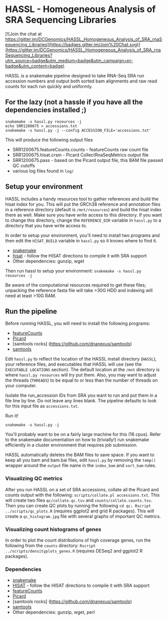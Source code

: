 # HASSL - Homogeneous Analysis of SRA Sequencing Libraries

[![Join the chat at https://gitter.im/DCGenomics/HASSL_Homogeneous_Analysis_of_SRA_rnaSequencing_Libraries](https://badges.gitter.im/Join%20Chat.svg)](https://gitter.im/DCGenomics/HASSL_Homogeneous_Analysis_of_SRA_rnaSequencing_Libraries?utm_source=badge&utm_medium=badge&utm_campaign=pr-badge&utm_content=badge)

HASSL is a snakemake pipeline designed to take RNA-Seq SRA run accession numbers and
output both sorted bam alignments and raw read counts for each run quickly and uniformly. 

## For the lazy (not a hassle if you have all the dependencies installed ;)
```
snakemake -s hassl.py resources -j
echo SRR1200675 > accessions.txt
snakemake -s hassl.py -j --config ACCESSION_FILE='accessions.txt'
```

This will produce the following output files
* SRR1200675.featureCounts.counts - featureCounts raw count file
* SRR1200675.hisat.crsm - Picard CollectRnaSeqMetrics output file
* SRR1200675.pass - based on the Picard output file, this BAM file passed QC cutoffs
* various log files found in `log/`

## Setup your environment

HASSL includes a handy resources tool to gather references and build the
hisat index for you.  This will put the GRCh38 reference and annotation
files in a reference directory (default is `/mnt/resources`) and build the hisat index there as well. Make sure you have write access to this directory. If you want to change this directory, change the `REFERENCE_DIR` variable in `hassl.py` to a directory that you have write access to.

In order to setup your environment, you'll need to install two programs and then edit the `HISAT_BUILD` variable in `hassl.py` so it knows where to find it.
* [snakemake](https://bitbucket.org/johanneskoester/snakemake/wiki/Documentation#markdown-header-installation)
* [hisat](https://github.com/infphilo/hisat/) - follow the HISAT directions to compile it with SRA support 
* Other dependencies: gunzip, wget

Then run hassl to setup your environment: `snakemake -s hassl.py resources -j `

Be aware of the computational resources required to get these files; unpacking the reference fasta file will take >30G HDD and indexing will need at least >10G RAM. 


## Run the pipeline

Before running HASSL, you will need to install the following programs:
* [featureCounts](http://subread.sourceforge.net/)
* [Picard](https://broadinstitute.github.io/picard/)
* [samtools rocks] (https://github.com/dnanexus/samtools)
* [samtools](https://github.com/samtools/samtools)

Edit `hassl.py` to reflect the location of the HASSL install directory (`HASSL`), your reference files, and executables that HASSL will use (see the `EXECUTABLE LOCATIONS` section).  The default location at the `/mnt`
directory is where `hassl.py resources` will try put them. Also, you may want to adjust the
threads (`THREADS`) to be equal to or less than the number of threads on your computer.

Isolate the run_accession IDs from SRA you want to run and put them in a
file line by line.  Do not leave any lines blank.  The pipeline defaults to
look for this input file as `accessions.txt`.

Run it!

`snakemake -s hassl.py -j`

You'll probably want to be on a fairly large machine for this (16 cpus). Refer to the snakemake documentation on how to (trivially!) run snakemake efficiently in a cluster environment that requires job submission.

HASSL automatically deletes the BAM files to save space. If you want to keep all you bam and bam.bai files, edit `hassl.py` by removing the `temp()` wrapper around the `output` file name in the `index_bam` and `sort_bam` rules.

### Visualizing QC metrics

After you run HASSL on a set of SRA accessions, collate all the Picard and counts output with the following:
`scripts/collate.pl accessions.txt`. This will create two files `qc/collate.qc.tsv` and `counts/collate.counts.tsv`. Then you can create QC plots by running the following `cd qc; Rscript ../scripts/qc_plots.R` (requires ggplot2 and grid R packages). This will create a `qc_histogram.jpg` file with several graphs of important QC metrics.

### Visualizing count histograms of genes
In order to plot the count distributions of high coverage genes, run the following from the `counts` directory: `Rscript ../scripts/densityplots_genes.R` (requires DESeq2 and ggplot2 R packages).

### Dependencies
* [snakemake](https://bitbucket.org/johanneskoester/snakemake/wiki/Documentation#markdown-header-installation)
* [HISAT](https://github.com/infphilo/hisat/) - follow the HISAT directions to compile it with SRA support 
* [featureCounts](http://subread.sourceforge.net/)
* [Picard](https://broadinstitute.github.io/picard/)
* [samtools rocks] (https://github.com/dnanexus/samtools)
* [samtools](https://github.com/samtools/samtools)
* Other dependencies: gunzip, wget, perl




